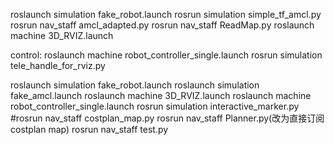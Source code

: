 roslaunch simulation fake_robot.launch
rosrun simulation simple_tf_amcl.py
rosrun nav_staff amcl_adapted.py
rosrun nav_staff ReadMap.py
roslaunch machine 3D_RVIZ.launch

control:
roslaunch machine robot_controller_single.launch
rosrun simulation tele_handle_for_rviz.py


roslaunch simulation fake_robot.launch
roslaunch simulation fake_amcl.launch
roslaunch machine 3D_RVIZ.launch
roslaunch machine robot_controller_single.launch
rosrun simulation interactive_marker.py
#rosrun nav_staff costplan_map.py
rosrun nav_staff Planner.py(改为直接订阅costplan map)
rosrun nav_staff test.py
